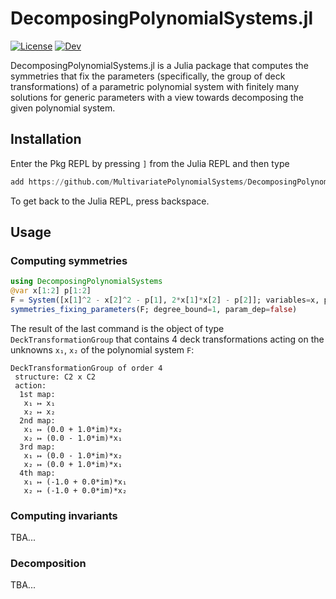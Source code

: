# DecomposingPolynomialSystems.jl

[![License](https://img.shields.io/badge/License-MIT-yellow?style=flat&label=License&color=%23FFA500%09)](https://github.com/MultivariatePolynomialSystems/DecomposingPolynomialSystems.jl/blob/main/LICENSE)
[![Dev](https://img.shields.io/badge/docs-dev-blue.svg)](https://multivariatepolynomialsystems.github.io/DecomposingPolynomialSystems.jl/dev)

DecomposingPolynomialSystems.jl is a Julia package that computes the symmetries that fix the parameters (specifically, the group of deck transformations) of a parametric polynomial system with finitely many solutions for generic parameters with a view towards decomposing the given polynomial system.

## Installation

Enter the Pkg REPL by pressing `]` from the Julia REPL and then type
```julia
add https://github.com/MultivariatePolynomialSystems/DecomposingPolynomialSystems.jl.git
```
To get back to the Julia REPL, press backspace.

## Usage
### Computing symmetries
```julia
using DecomposingPolynomialSystems
@var x[1:2] p[1:2]
F = System([x[1]^2 - x[2]^2 - p[1], 2*x[1]*x[2] - p[2]]; variables=x, parameters=p)
symmetries_fixing_parameters(F; degree_bound=1, param_dep=false)
```
The result of the last command is the object of type `DeckTransformationGroup` that contains 4 deck transformations acting on the unknowns `x₁`, `x₂` of the polynomial system `F`:
```
DeckTransformationGroup of order 4
 structure: C2 x C2
 action:
  1st map:
   x₁ ↦ x₁
   x₂ ↦ x₂
  2nd map:
   x₁ ↦ (0.0 + 1.0*im)*x₂
   x₂ ↦ (0.0 - 1.0*im)*x₁
  3rd map:
   x₁ ↦ (0.0 - 1.0*im)*x₂
   x₂ ↦ (0.0 + 1.0*im)*x₁
  4th map:
   x₁ ↦ (-1.0 + 0.0*im)*x₁
   x₂ ↦ (-1.0 + 0.0*im)*x₂
```
### Computing invariants
TBA...
### Decomposition
TBA...